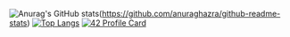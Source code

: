 ![Anurag's GitHub stats](https://github-readme-stats.vercel.app/api?username=williamollio&show_icons=true&theme=radical)(https://github.com/anuraghazra/github-readme-stats) 
[![Top Langs](https://github-readme-stats.vercel.app/api/top-langs/?username=williamollio&layout=compact)](https://github.com/anuraghazra/github-readme-stats)
[![42 Profile Card](https://1337-readme.vercel.app/api/profile?cursus=42cursus&dark=true&email=hide&leet_logo=hide&login=wollio)](https://profile.intra.42.fr/users/wollio)
